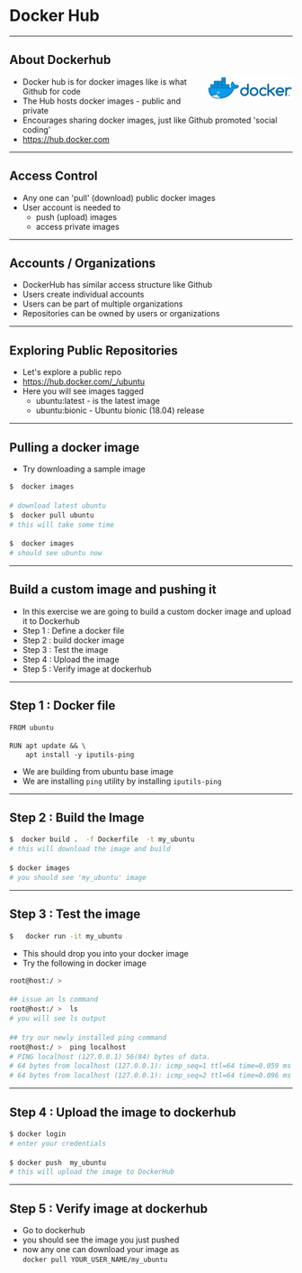 # Docker Hub

---

## About Dockerhub

<img src="../images/docker-horizontal.png" style="width:30%;float:right;"/>

- Docker hub is for docker images like is what Github for code
- The Hub hosts docker images - public and private
- Encourages sharing docker images, just like Github promoted 'social coding'
-  https://hub.docker.com

---

## Access Control

- Any one can 'pull' (download) public docker images 
- User account is needed to
  - push (upload) images
  - access private images

---

## Accounts / Organizations

- DockerHub has similar access structure like Github
- Users create individual accounts 
- Users can be part of multiple organizations
- Repositories can be owned by users or organizations


---

## Exploring Public Repositories
- Let's explore a public repo
- https://hub.docker.com/_/ubuntu
- Here you will see images tagged 
  - ubuntu:latest - is the latest image
  - ubuntu:bionic - Ubuntu bionic (18.04) release

---

## Pulling a docker image 
- Try downloading a sample image

```bash
$  docker images

# download latest ubuntu
$  docker pull ubuntu  
# this will take some time

$  docker images 
# should see ubuntu now
```

---

## Build a custom image and pushing it

- In this exercise we are going to build a custom docker image and upload it to Dockerhub 
- Step 1 : Define a docker file
- Step 2 : build docker image 
- Step 3 : Test the image 
- Step 4 : Upload the image
- Step 5 : Verify image at dockerhub

---

## Step 1 : Docker file

```docker 
FROM ubuntu

RUN apt update && \
	apt install -y iputils-ping
```

- We are building from ubuntu base image 
- We are installing `ping` utility by installing `iputils-ping`

---

## Step 2 : Build the Image 

```bash 
$  docker build .  -f Dockerfile  -t my_ubuntu
# this will download the image and build 

$ docker images
# you should see 'my_ubuntu' image
```

---
## Step 3 : Test the image 

```bash 
$   docker run -it my_ubuntu 
```

- This should drop you into your docker image 
- Try the following in docker image

```bash 
root@host:/ >   

## issue an ls command 
root@host:/ >  ls
# you will see ls output 

## try our newly installed ping command 
root@host:/ >  ping localhost 
# PING localhost (127.0.0.1) 56(84) bytes of data.
# 64 bytes from localhost (127.0.0.1): icmp_seq=1 ttl=64 time=0.059 ms
# 64 bytes from localhost (127.0.0.1): icmp_seq=2 ttl=64 time=0.096 ms

```

---

## Step 4 : Upload the image to dockerhub 

```bash
$ docker login 
# enter your credentials 

$ docker push  my_ubuntu
# this will upload the image to DockerHub

```

---

## Step 5 : Verify image at dockerhub 

- Go to dockerhub 
- you should see the image you just pushed
- now any one can download your image as   
`docker pull YOUR_USER_NAME/my_ubuntu`
